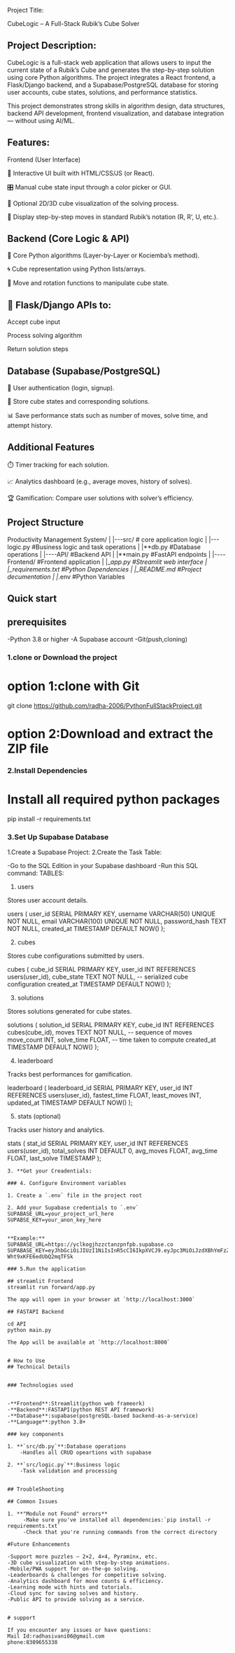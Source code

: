 Project Title:

CubeLogic – A Full-Stack Rubik’s Cube Solver

## Project Description:

CubeLogic is a full-stack web application that allows users to input the current state of a Rubik’s Cube and generates the step-by-step solution using core Python algorithms. The project integrates a React frontend, a Flask/Django backend, and a Supabase/PostgreSQL database for storing user accounts, cube states, solutions, and performance statistics.

This project demonstrates strong skills in algorithm design, data structures, backend API development, frontend visualization, and database integration — without using AI/ML.

## Features:

Frontend (User Interface)

🎨 Interactive UI built with HTML/CSS/JS (or React).

🎛️ Manual cube state input through a color picker or GUI.

🔄 Optional 2D/3D cube visualization of the solving process.

📜 Display step-by-step moves in standard Rubik’s notation (R, R’, U, etc.).

## Backend (Core Logic & API)

🧮 Core Python algorithms (Layer-by-Layer or Kociemba’s method).

🌀 Cube representation using Python lists/arrays.

🔧 Move and rotation functions to manipulate cube state.

## 📡 Flask/Django APIs to:

Accept cube input

Process solving algorithm

Return solution steps

## Database (Supabase/PostgreSQL)

👤 User authentication (login, signup).

📂 Store cube states and corresponding solutions.

📊 Save performance stats such as number of moves, solve time, and attempt history.

## Additional Features

⏱️ Timer tracking for each solution.

📈 Analytics dashboard (e.g., average moves, history of solves).

🏆 Gamification: Compare user solutions with solver’s efficiency.

## Project Structure

Productivity Management System/
|
|---src/ # core application logic
| |---logic.py #Business logic and task
operations
| |**db.py #Database operations
|
|----API/ #Backend API
| |**main.py #FastAPI endpoints
|
|----Frontend/ #Frontend application
| |\__app.py #Streamlit web interface
|
|\_requirements.txt #Python Dependencies
|
|\_README.md #Project decumentation
|
|_.env #Python Variables

## Quick start

## prerequisites

-Python 3.8 or higher
-A Supabase account
-Git(push,cloning)

### 1.clone or Download the project

# option 1:clone with Git

git clone https://github.com/radha-2006/PythonFullStackProject.git

# option 2:Download and extract the ZIP file

### 2.Install Dependencies

# Install all required python packages

pip install -r requirements.txt

### 3.Set Up Supabase Database

1.Create a Supabase Project:
2.Create the Task Table:

-Go to the SQL Edition in your Supabase dashboard
-Run this SQL command:
TABLES:

1. users

Stores user account details.

users (
user_id SERIAL PRIMARY KEY,
username VARCHAR(50) UNIQUE NOT NULL,
email VARCHAR(100) UNIQUE NOT NULL,
password_hash TEXT NOT NULL,
created_at TIMESTAMP DEFAULT NOW()
);

2. cubes

Stores cube configurations submitted by users.

cubes (
cube_id SERIAL PRIMARY KEY,
user_id INT REFERENCES users(user_id),
cube_state TEXT NOT NULL, -- serialized cube configuration
created_at TIMESTAMP DEFAULT NOW()
);

3. solutions

Stores solutions generated for cube states.

solutions (
solution_id SERIAL PRIMARY KEY,
cube_id INT REFERENCES cubes(cube_id),
moves TEXT NOT NULL, -- sequence of moves
move_count INT,
solve_time FLOAT, -- time taken to compute
created_at TIMESTAMP DEFAULT NOW()
);

4. leaderboard

Tracks best performances for gamification.

leaderboard (
leaderboard_id SERIAL PRIMARY KEY,
user_id INT REFERENCES users(user_id),
fastest_time FLOAT,
least_moves INT,
updated_at TIMESTAMP DEFAULT NOW()
);

5. stats (optional)

Tracks user history and analytics.

stats (
stat_id SERIAL PRIMARY KEY,
user_id INT REFERENCES users(user_id),
total_solves INT DEFAULT 0,
avg_moves FLOAT,
avg_time FLOAT,
last_solve TIMESTAMP
);

```
3. **Get your Creadentials:

### 4. Configure Environment variables

1. Create a `.env` file in the project root

2. Add your Supabase credentials to `.env`
SUPABASE_URL=your_project_url_here
SUPABSE_KEY=your_anon_key_here


**Example:**
SUPABASE_URL=https://yclkogjhzzctanzpnfpb.supabase.co
SUPABASE_KEY=eyJhbGciOiJIUzI1NiIsInR5cCI6IkpXVCJ9.eyJpc3MiOiJzdXBhYmFzZSIsInJlZiI6InljbGtvZ2poenpjdGFuenBuZnBiIiwicm9sZSI6ImFub24iLCJpYXQiOjE3NTgwOTg4MTAsImV4cCI6MjA3MzY3NDgxMH0.HLRzz9Zy1zMWeqVtErI0Z-Wht9xKFE6edUbQ2mqTFSk

### 5.Run the application

## streamlit Frontend
streamlit run forward/app.py

The app will open in your browser at `http://localhost:3000`

## FASTAPI Backend

cd API
python main.py

The App will be available at `http://localhost:8000`


# How to Use
## Technical Details


### Technologies used


-**Frontend**:Streamlit(python web frameork)
-**Backend**:FASTAPI(python REST API framework)
-**Database**:supabase(postgreSQL-based backend-as-a-service)
-**Language**:python 3.8+

### key components

1. **`src/db.py`**:Database operations
    -Handles all CRUD opeartions with supabase

2. **`src/logic.py`**:Business logic
    -Task validation and processing


## TroubleShooting

## Common Issues

1. **"Module not Found" errors**
     -Make sure you've installed all dependencies:`pip install -r requirements.txt`
     -Check that you're running commands from the correct directory

#Future Enhancements

-Support more puzzles – 2×2, 4×4, Pyraminx, etc.
-3D cube visualization with step-by-step animations.
-Mobile/PWA support for on-the-go solving.
-Leaderboards & challenges for competitive solving.
-Analytics dashboard for move counts & efficiency.
-Learning mode with hints and tutorials.
-Cloud sync for saving solves and history.
-Public API to provide solving as a service.


# support

If you encounter any issues or have questions:
Mail Id:radhasivani06@gmail.com
phone:8309655338
```
